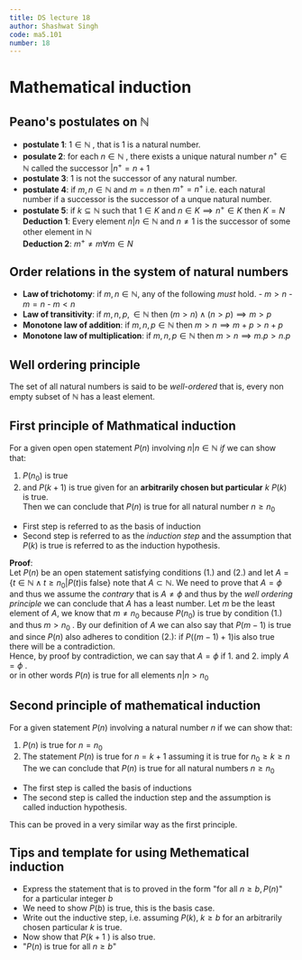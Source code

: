 ```yaml
---
title: DS lecture 18
author: Shashwat Singh
code: ma5.101
number: 18
---
```


# Mathematical induction
## Peano's postulates on $\mathbb{N}$ 
- **postulate 1**: $1 \in \mathbb{N}$ , that is 1 is a natural number. 
- **posulate 2**: for each $n \in \mathbb{N}$ , there exists a unique natural number $n^+ \in \mathbb{N}$ called the successor $| n^+ = n + 1$ 
- **postulate 3**: $1$ is not the successor of any natural number.
- **postulate 4**: if $m, n \in \mathbb{N}$ and $m = n$ then $m^+ = n^+$ i.e. each natural number if a successor is the successor of a unque natural number.
- **postulate 5**: if $k \subseteq \mathbb{N}$ such that $1 \in K$ and $n \in K \implies n^+ \in K$ then $K = N$ 
**Deduction 1**: Every element $n|n \in \mathbb{N}$ and $n \not=1$ is the successor of some other element in $\mathbb{N}$  
**Deduction 2**: $m^+ \not= m \forall m\in N$ 

## Order relations in the system of natural numbers  
- **Law of trichotomy**: if $m, n \in \mathbb{N}$, any of the following *must* hold.
        - $m > n$ 
        - $m = n$
        - $m < n$ 
- **Law of transitivity**: if $m, n, p, \in \mathbb{N}$ then $(m > n) \land (n > p) \implies m > p$    
- **Monotone law of addition**: if $m, n, p \in \mathbb{N}$ then $m > n \implies m + p > n + p$ 
- **Monotone law of multiplication**: if $m, n, p \in \mathbb{N}$ then $m > n \implies m.p > n.p$ 

## Well ordering principle  
The set of all natural numbers is said to be *well-ordered* that is, every non empty subset of $\mathbb{N}$ has a least element.

## First principle of Mathmatical induction  
For a given open open statement $P(n)$ involving $n|n \in \mathbb{N}$ *if* we can show that:
1.  $P(n_0)$ is true
2.  and $P(k+1)$ is true given for an **arbitrarily chosen but particular** $k$ $P(k)$ is true.  
Then we can conclude that $P(n)$ is true for all natural number $n \geq n_0$ 
- First step is referred to as the basis of induction
- Second step is referred to as the *induction step* and the assumption that $P(k)$ is true is referred to as the induction hypothesis. 

**Proof**:   
Let $P(n)$ be an open statement satisfying conditions (1.) and (2.) and let $A = \{t \in \mathbb{N} \land t \geq n_0 | P(t) \text{is false}\}$ note that $A \subset \mathbb{N}$. We need to prove that $A = \phi$ and thus we assume the *contrary* that is $A \not= \phi$ and thus by the *well ordering principle* we can conclude that $A$ has a least number. Let $m$ be the least element of  $A$, we know that $m \not= n_0$ because $P(n_0)$ is true by condition (1.) and thus $m > n_0$ . By our definition of $A$ we can also say that $P(m-1)$ is true and since $P(n)$ also adheres to condition (2.): if $P((m-1)+1)$is also true  there will be a contradiction.  
Hence, by proof by contradiction, we can say that $A = \phi$ if 1. and 2. imply $A = \phi$ .  
or in other words $P(n)$ is true for all elements $n|n > n_0$ 

## Second principle of mathematical induction  
For a given statement $P(n)$ involving a natural number $n$ if we can show that:
1. $P(n)$ is true for $n = n_0$ 
2. The statement $P(n)$ is true for $n = k + 1$ assuming it is true for $n_0 \geq k \geq n$  
The we can conclude that $P(n)$ is true for all natural numbers $n \geq n_0$  
- The first step is called the basis of inductions 
- The second step is called the induction step and the assumption is called induction hypothesis.  
  
This can be proved in a very similar way as the first principle.  

## Tips and template for using Methematical induction  
- Express the statement that is to proved in the form "for all $n \geq b, P(n)$" for a particular integer $b$ 
- We need to show $P(b)$ is true, this is the basis case.
- Write out the inductive step, i.e. assuming $P(k)$, $k \geq b$ for an arbitrarily chosen particular $k$ is true. 
- Now show that $P(k+1$ ) is also true. 
- "$P(n)$ is true for all $n \geq b$" 
